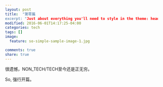 ```yaml
---
layout: post
title:  "第零篇
excerpt: "Just about everything you'll need to style in the theme: headings, paragraphs, blockquotes, tables, code blocks, and more."
modified: 2016-06-01T14:17:25-04:00
categories: tech
tags: []
image:
  feature: so-simple-sample-image-1.jpg

comments: true
share: true
---
```


很遗憾，NON_TECH/TECH至今还是正无穷。

So, 强行开篇。